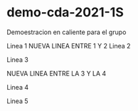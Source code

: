 # demo-cda-2021-1S
Demoestracion en caliente para el grupo

Linea 1
NUEVA LINEA ENTRE 1 Y 2
Linea 2

Linea 3

NUEVA LINEA ENTRE LA 3 Y LA 4

Linea 4

Linea 5

